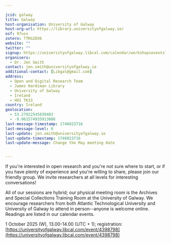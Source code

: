 ```yaml
---
    
jcid: galway
title: Galway
host-organisation: University of Galway
host-org-url: https://library.universityofgalway.ie/
osf: 97usx
zotero: TTRG2DX6
website: ""
twitter: ""
signup: https://universityofgalway.libcal.com/calendar/workshopsevents?cid=8158&t=d&d=0000-00-00&cal=8158&audience=664&ct=34756&inc=0
organisers:
  - Dr. Jen Smith
contact: jen.smith@universityofgalway.ie
additional-contact: [Libgal@gmail.com]
address:
  - Open and Digital Research Team
  - James Hardiman Library
  - University of Galway
  - Ireland
  - H91 TK33
country: Ireland
geolocation:
  - 53.27922545838483
  - -9.061574935913086
last-message-timestamp: 1746023716
last-message-level: 0
last-update: jen.smith@universityofgalway.ie
last-update-timestamp: 1746023716
last-update-message: Change the May meeting date


---
```


If you're interested in open research and you're not sure where to start, or if you have plenty of experience and you're willing to share, please join our friendly group. We invite researchers at all levels for interesting conversations!

All of our sessions are hybrid; our physical meeting room is the Archives and Special Collections Training Room at the University of Galway. We encourage researchers from both Atlantic Technological University and University of Galway to attend in person--anyone is welcome online. Readings are listed in our calendar events.

1 October 2025 (W), 13.00-14.00 (UTC + 1); registration: [https://universityofgalway.libcal.com/event/4398798](https://universityofgalway.libcal.com/event/4398798)

